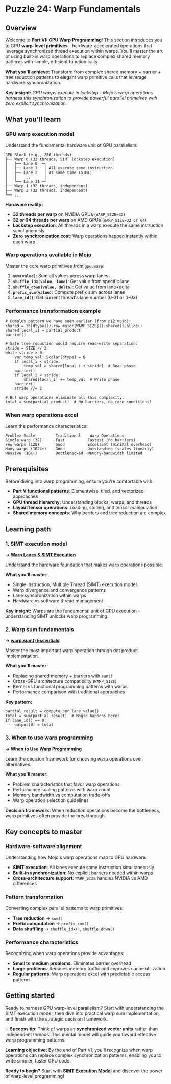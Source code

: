 # Puzzle 24: Warp Fundamentals

## Overview

Welcome to **Part VI: GPU Warp Programming**! This section introduces you to GPU **warp-level primitives** - hardware-accelerated operations that leverage synchronized thread execution within warps. You'll master the art of using built-in warp operations to replace complex shared memory patterns with simple, efficient function calls.

**What you'll achieve:** Transform from complex shared memory + barrier + tree reduction patterns to elegant warp primitive calls that leverage hardware synchronization.

**Key insight:** _GPU warps execute in lockstep - Mojo's warp operations harness this synchronization to provide powerful parallel primitives with zero explicit synchronization._

## What you'll learn

### **GPU warp execution model**
Understand the fundamental hardware unit of GPU parallelism:

```
GPU Block (e.g., 256 threads)
├── Warp 0 (32 threads, SIMT lockstep execution)
│   ├── Lane 0  ─┐
│   ├── Lane 1   │ All execute same instruction
│   ├── Lane 2   │ at same time (SIMT)
│   │   ...      │
│   └── Lane 31 ─┘
├── Warp 1 (32 threads, independent)
├── Warp 2 (32 threads, independent)
└── ...
```

**Hardware reality:**
- **32 threads per warp** on NVIDIA GPUs (`WARP_SIZE=32`)
- **32 or 64 threads per warp** on AMD GPUs (`WARP_SIZE=32 or 64`)
- **Lockstep execution**: All threads in a warp execute the same instruction simultaneously
- **Zero synchronization cost**: Warp operations happen instantly within each warp

### **Warp operations available in Mojo**
Master the core warp primitives from `gpu.warp`:

1. **`sum(value)`**: Sum all values across warp lanes
2. **`shuffle_idx(value, lane)`**: Get value from specific lane
3. **`shuffle_down(value, delta)`**: Get value from lane+delta
4. **`prefix_sum(value)`**: Compute prefix sum across lanes
5. **`lane_id()`**: Get current thread's lane number (0-31 or 0-63)

### **Performance transformation example**
```mojo
# Complex pattern we have seen earlier (from p12.mojo):
shared = tb[dtype]().row_major[WARP_SIZE]().shared().alloc()
shared[local_i] = partial_product
barrier()

# Safe tree reduction would require read-write separation:
stride = SIZE // 2
while stride > 0:
    var temp_val: Scalar[dtype] = 0
    if local_i < stride:
        temp_val = shared[local_i + stride]  # Read phase
    barrier()
    if local_i < stride:
        shared[local_i] += temp_val  # Write phase
    barrier()
    stride //= 2

# But warp operations eliminate all this complexity:
total = sum(partial_product)  # No barriers, no race conditions!
```

### **When warp operations excel**
Learn the performance characteristics:
```
Problem Scale         Traditional    Warp Operations
Single warp (32)      Fast          Fastest (no barriers)
Few warps (128)       Good          Excellent (minimal overhead)
Many warps (1024+)    Good          Outstanding (scales linearly)
Massive (16K+)        Bottlenecked  Memory-bandwidth limited
```

## Prerequisites

Before diving into warp programming, ensure you're comfortable with:
- **Part V functional patterns**: Elementwise, tiled, and vectorized approaches
- **GPU thread hierarchy**: Understanding blocks, warps, and threads
- **LayoutTensor operations**: Loading, storing, and tensor manipulation
- **Shared memory concepts**: Why barriers and tree reduction are complex

## Learning path

### **1. SIMT execution model**
**→ [Warp Lanes & SIMT Execution](./warp_simt.md)**

Understand the hardware foundation that makes warp operations possible.

**What you'll master:**
- Single Instruction, Multiple Thread (SIMT) execution model
- Warp divergence and convergence patterns
- Lane synchronization within warps
- Hardware vs software thread management

**Key insight:** Warps are the fundamental unit of GPU execution - understanding SIMT unlocks warp programming.

### **2. Warp sum fundamentals**
**→ [warp.sum() Essentials](./warp_sum.md)**

Master the most important warp operation through dot product implementation.

**What you'll master:**
- Replacing shared memory + barriers with `sum()`
- Cross-GPU architecture compatibility (`WARP_SIZE`)
- Kernel vs functional programming patterns with warps
- Performance comparison with traditional approaches

**Key pattern:**
```mojo
partial_result = compute_per_lane_value()
total = sum(partial_result)  # Magic happens here!
if lane_id() == 0:
    output[0] = total
```

### **3. When to use warp programming**
**→ [When to Use Warp Programming](./warp_extra.md)**

Learn the decision framework for choosing warp operations over alternatives.

**What you'll master:**
- Problem characteristics that favor warp operations
- Performance scaling patterns with warp count
- Memory bandwidth vs computation trade-offs
- Warp operation selection guidelines

**Decision framework:** When reduction operations become the bottleneck, warp primitives often provide the breakthrough.

## Key concepts to master

### **Hardware-software alignment**
Understanding how Mojo's warp operations map to GPU hardware:
- **SIMT execution**: All lanes execute same instruction simultaneously
- **Built-in synchronization**: No explicit barriers needed within warps
- **Cross-architecture support**: `WARP_SIZE` handles NVIDIA vs AMD differences

### **Pattern transformation**
Converting complex parallel patterns to warp primitives:
- **Tree reduction** → `sum()`
- **Prefix computation** → `prefix_sum()`
- **Data shuffling** → `shuffle_idx()`, `shuffle_down()`

### **Performance characteristics**
Recognizing when warp operations provide advantages:
- **Small to medium problems**: Eliminates barrier overhead
- **Large problems**: Reduces memory traffic and improves cache utilization
- **Regular patterns**: Warp operations excel with predictable access patterns

## Getting started

Ready to harness GPU warp-level parallelism? Start with understanding the SIMT execution model, then dive into practical warp sum implementation, and finish with the strategic decision framework.

💡 **Success tip**: Think of warps as **synchronized vector units** rather than independent threads. This mental model will guide you toward effective warp programming patterns.

**Learning objective**: By the end of Part VI, you'll recognize when warp operations can replace complex synchronization patterns, enabling you to write simpler, faster GPU code.

**Ready to begin?** Start with **[SIMT Execution Model](./warp_simt.md)** and discover the power of warp-level programming!
